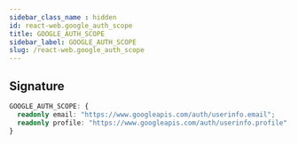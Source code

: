 ```yaml
---
sidebar_class_name : hidden
id: react-web.google_auth_scope
title: GOOGLE_AUTH_SCOPE
sidebar_label: GOOGLE_AUTH_SCOPE
slug: /react-web.google_auth_scope
---
```






## Signature

```typescript
GOOGLE_AUTH_SCOPE: {
  readonly email: "https://www.googleapis.com/auth/userinfo.email";
  readonly profile: "https://www.googleapis.com/auth/userinfo.profile";
}
```
